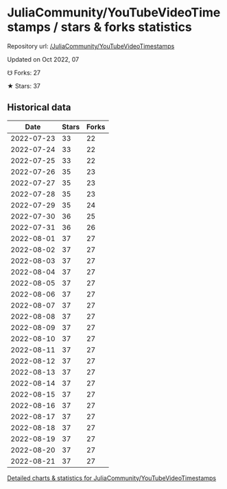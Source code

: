 # JuliaCommunity/YouTubeVideoTimestamps / stars & forks statistics

Repository url: [/JuliaCommunity/YouTubeVideoTimestamps](https://github.com/JuliaCommunity/YouTubeVideoTimestamps)

Updated on Oct 2022, 07

☋ Forks: 27

★ Stars: 37

## Historical data
| Date | Stars | Forks |
|------|-------|-------|
| 2022-07-23 | 33 | 22 | 
| 2022-07-24 | 33 | 22 | 
| 2022-07-25 | 33 | 22 | 
| 2022-07-26 | 35 | 23 | 
| 2022-07-27 | 35 | 23 | 
| 2022-07-28 | 35 | 23 | 
| 2022-07-29 | 35 | 24 | 
| 2022-07-30 | 36 | 25 | 
| 2022-07-31 | 36 | 26 | 
| 2022-08-01 | 37 | 27 | 
| 2022-08-02 | 37 | 27 | 
| 2022-08-03 | 37 | 27 | 
| 2022-08-04 | 37 | 27 | 
| 2022-08-05 | 37 | 27 | 
| 2022-08-06 | 37 | 27 | 
| 2022-08-07 | 37 | 27 | 
| 2022-08-08 | 37 | 27 | 
| 2022-08-09 | 37 | 27 | 
| 2022-08-10 | 37 | 27 | 
| 2022-08-11 | 37 | 27 | 
| 2022-08-12 | 37 | 27 | 
| 2022-08-13 | 37 | 27 | 
| 2022-08-14 | 37 | 27 | 
| 2022-08-15 | 37 | 27 | 
| 2022-08-16 | 37 | 27 | 
| 2022-08-17 | 37 | 27 | 
| 2022-08-18 | 37 | 27 | 
| 2022-08-19 | 37 | 27 | 
| 2022-08-20 | 37 | 27 | 
| 2022-08-21 | 37 | 27 | 


[Detailed charts & statistics for JuliaCommunity/YouTubeVideoTimestamps](https://reviewgithub.com/rep/JuliaCommunity/YouTubeVideoTimestamps)
